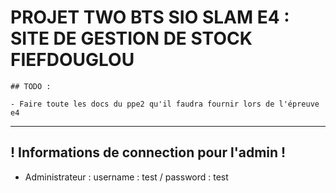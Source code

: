 # PROJET TWO BTS SIO SLAM E4 : SITE DE GESTION DE STOCK FIEFDOUGLOU

```
## TODO : 

- Faire toute les docs du ppe2 qu'il faudra fournir lors de l'épreuve e4 

```

--- 

## ! Informations de connection pour l'admin !
- Administrateur : username : test / password : test